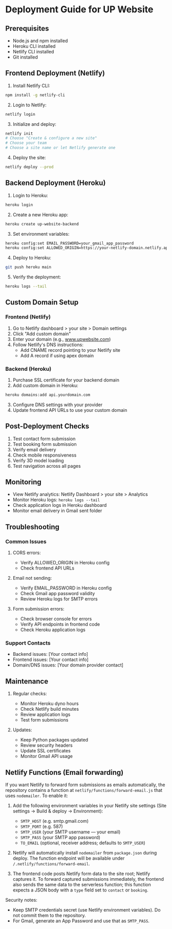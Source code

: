 # Deployment Guide for UP Website

## Prerequisites
- Node.js and npm installed
- Heroku CLI installed
- Netlify CLI installed
- Git installed

## Frontend Deployment (Netlify)

1. Install Netlify CLI:
```bash
npm install -g netlify-cli
```

2. Login to Netlify:
```bash
netlify login
```

3. Initialize and deploy:
```bash
netlify init
# Choose "Create & configure a new site"
# Choose your team
# Choose a site name or let Netlify generate one
```

4. Deploy the site:
```bash
netlify deploy --prod
```

## Backend Deployment (Heroku)

1. Login to Heroku:
```bash
heroku login
```

2. Create a new Heroku app:
```bash
heroku create up-website-backend
```

3. Set environment variables:
```bash
heroku config:set EMAIL_PASSWORD=your_gmail_app_password
heroku config:set ALLOWED_ORIGIN=https://your-netlify-domain.netlify.app
```

4. Deploy to Heroku:
```bash
git push heroku main
```

5. Verify the deployment:
```bash
heroku logs --tail
```

## Custom Domain Setup

### Frontend (Netlify)

1. Go to Netlify dashboard > your site > Domain settings
2. Click "Add custom domain"
3. Enter your domain (e.g., www.upwebsite.com)
4. Follow Netlify's DNS instructions:
   - Add CNAME record pointing to your Netlify site
   - Add A record if using apex domain

### Backend (Heroku)

1. Purchase SSL certificate for your backend domain
2. Add custom domain in Heroku:
```bash
heroku domains:add api.yourdomain.com
```
3. Configure DNS settings with your provider
4. Update frontend API URLs to use your custom domain

## Post-Deployment Checks

1. Test contact form submission
2. Test booking form submission
3. Verify email delivery
4. Check mobile responsiveness
5. Verify 3D model loading
6. Test navigation across all pages

## Monitoring

- View Netlify analytics: Netlify Dashboard > your site > Analytics
- Monitor Heroku logs: `heroku logs --tail`
- Check application logs in Heroku dashboard
- Monitor email delivery in Gmail sent folder

## Troubleshooting

### Common Issues

1. CORS errors:
   - Verify ALLOWED_ORIGIN in Heroku config
   - Check frontend API URLs

2. Email not sending:
   - Verify EMAIL_PASSWORD in Heroku config
   - Check Gmail app password validity
   - Review Heroku logs for SMTP errors

3. Form submission errors:
   - Check browser console for errors
   - Verify API endpoints in frontend code
   - Check Heroku application logs

### Support Contacts

- Backend issues: [Your contact info]
- Frontend issues: [Your contact info]
- Domain/DNS issues: [Your domain provider contact]

## Maintenance

1. Regular checks:
   - Monitor Heroku dyno hours
   - Check Netlify build minutes
   - Review application logs
   - Test form submissions

2. Updates:
   - Keep Python packages updated
   - Review security headers
   - Update SSL certificates
   - Monitor Gmail API usage

## Netlify Functions (Email forwarding)

If you want Netlify to forward form submissions as emails automatically, the repository contains a function at `netlify/functions/forward-email.js` that uses `nodemailer`. To enable it:

1. Add the following environment variables in your Netlify site settings (Site settings → Build & deploy → Environment):

    - `SMTP_HOST` (e.g. smtp.gmail.com)
    - `SMTP_PORT` (e.g. 587)
    - `SMTP_USER` (your SMTP username — your email)
    - `SMTP_PASS` (your SMTP app password)
    - `TO_EMAIL` (optional, receiver address; defaults to `SMTP_USER`)

2. Netlify will automatically install `nodemailer` from `package.json` during deploy. The function endpoint will be available under `/.netlify/functions/forward-email`.

3. The frontend code posts Netlify form data to the site root; Netlify captures it. To forward captured submissions immediately, the frontend also sends the same data to the serverless function; this function expects a JSON body with a `type` field set to `contact` or `booking`.

Security notes:
- Keep SMTP credentials secret (use Netlify environment variables). Do not commit them to the repository.
- For Gmail, generate an App Password and use that as `SMTP_PASS`.